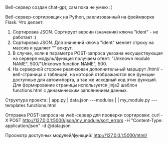 Веб-сервер создан chat-gpt, сам пока не умею :(

Веб-сервер-сортировщик на Python, раелизованный на фреймворке Flask.
Что делает:
1) Сортировка JSON. Сортирует версии (значения) ключа "ident" - не работает :(
2) Сортировка JSON. Для значений ключа "ident" меняет строку на массив и удаляет "" вокруг.
3) В случае, если в параметре POST-запроса указана несуществующая на сервере модуль/функция получаем ответ: "Unknown module NAME", 500/"Unknown function NAME", 500.
4) На серверной стороне реализован дополнительный маршрут /html/ - веб-страница с таблицей, на которой отображаются все функции доступные для автоимпорта, а так же исходный код этих функций. Для формирование страницы используется jinja2 шаблон functions.html с динамическим заполнением данных.

Структура проекта:
|   app.py
|   data.json
\---modules
|   |   my_module.py
\---templates
        functions.html

Отправка POST-запроса на web-сервер для проверки сортировки:
curl -X POST http://127.0.0.1:5000/json/my_module/sort_errors -H "Content-Type: application/json" -d @data.json

Просмотр доступных модулей/функций:
http://127.0.0.1:5000/html/
